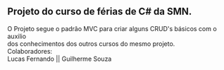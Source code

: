 ## Projeto do curso de férias de C# da SMN.  
O Projeto segue o padrão MVC para criar alguns CRUD's básicos com o auxilio   
dos conhecimentos dos outros cursos do mesmo projeto.  
Colaboradores:  
Lucas Fernando || Guilherme Souza